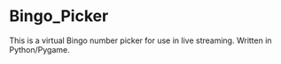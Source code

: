 # Bingo_Picker
This is a virtual Bingo number picker for use in live streaming.  Written in Python/Pygame.
